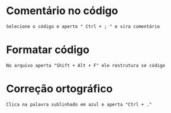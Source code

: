 # Comentário no código
    Selecione o código e aperte " Ctrl + ; " e vira comentário
# Formatar código
    No arquivo aperta "Shift + Alt + F" ele restrutura se código
# Correção ortográfico
    Clica na palavra sublinhado em azul e aperta "Ctrl + ."





